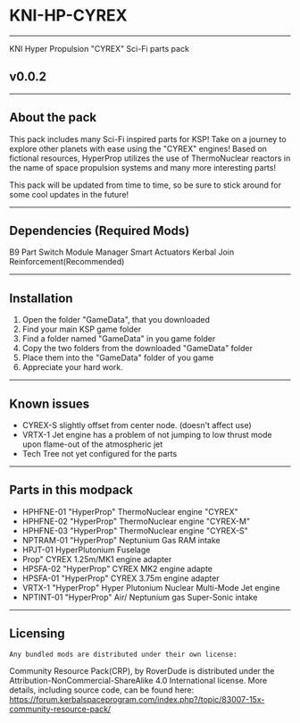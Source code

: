# KNI-HP-CYREX


-------------------------
KNI Hyper Propulsion 
"CYREX" Sci-Fi parts pack

v0.0.2
-------------------------


--------------
About the pack
--------------

This pack includes many Sci-Fi inspired parts for KSP! Take on a journey 
to explore other planets with ease using the "CYREX" engines! Based on
 fictional resources, HyperProp utilizes the use of ThermoNuclear reactors
 in the name of space propulsion systems and many more interesting parts!
 
 This pack will be updated from time to time, so be sure to stick around
 for some cool updates in the future!

------------
Dependencies
(Required Mods)
------------

B9 Part Switch
Module Manager
Smart Actuators
Kerbal Join Reinforcement(Recommended)

------------
Installation
------------

1. Open the folder "GameData", that you downloaded
2. Find your main KSP game folder
3. Find a folder named "GameData" in you game folder
4. Copy the two folders from the downloaded "GameData" folder
5. Place them into the "GameData" folder of you game
6. Appreciate your hard work.

------------
Known issues
------------

* CYREX-S slightly offset from center node. (doesn't affect use)
* VRTX-1 Jet engine has a problem of not jumping to low thrust mode upon flame-out of the atmospheric jet
* Tech Tree not yet configured for the parts

---------------------
Parts in this modpack
---------------------

* HPHFNE-01 "HyperProp" ThermoNuclear engine "CYREX"
* HPHFNE-02 "HyperProp" ThermoNuclear engine "CYREX-M"
* HPHFNE-03 "HyperProp" ThermoNuclear engine "CYREX-S"
* NPTRAM-01 "HyperProp" Neptunium Gas RAM intake
* HPJT-01 HyperPlutonium Fuselage
* Prop" CYREX 1.25m/MK1 engine adapter
* HPSFA-02 "HyperProp" CYREX MK2 engine adapte
* HPSFA-01 "HyperProp" CYREX 3.75m engine adapter
* VRTX-1 "HyperProp" Hyper Plutonium Nuclear Multi-Mode Jet engine
* NPTINT-01 "HyperProp" Air/ Neptunium gas Super-Sonic intake

---------
Licensing
---------

    Any bundled mods are distributed under their own license:
Community Resource Pack(CRP), by RoverDude is distributed under the 
Attribution-NonCommercial-ShareAlike 4.0 International license. 
More details, including source code, can be found here: 
https://forum.kerbalspaceprogram.com/index.php?/topic/83007-15x-community-resource-pack/
